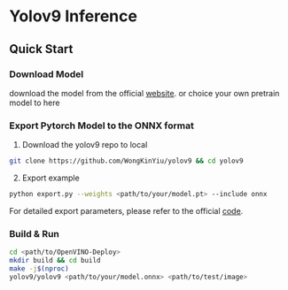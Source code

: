# Yolov9 Inference



## Quick Start

### Download Model
download the model from the official [website](https://github.com/WongKinYiu/yolov9). or choice your own pretrain model to here


### Export Pytorch Model to the ONNX format
1. Download the yolov9 repo to local
```bash
git clone https://github.com/WongKinYiu/yolov9 && cd yolov9
```

2. Export example


```bash
python export.py --weights <path/to/your/model.pt> --include onnx
```
For detailed export parameters, please refer to the official [code](https://github.com/WongKinYiu/yolov9/blob/main/export.py).

### Build & Run
```bash
cd <path/to/OpenVINO-Deploy>
mkdir build && cd build
make -j$(nproc)
yolov9/yolov9 <path/to/your/model.onnx> <path/to/test/image>
```




